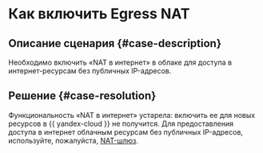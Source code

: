 # Как включить Egress NAT


## Описание сценария {#case-description}

Необходимо включить «NAT в интернет» в облаке для доступа в интернет-ресурсам без публичных IP-адресов.

## Решение {#case-resolution}

Функциональность «NAT в интернет» устарела: включить ее для новых ресурсов в {{ yandex-cloud }} не получится. Для предоставления доступа в интернет облачным ресурсам без публичных IP-адресов, используйте, пожалуйста, [NAT-шлюз](../../../vpc/concepts/gateways.md#nat-gateway).
